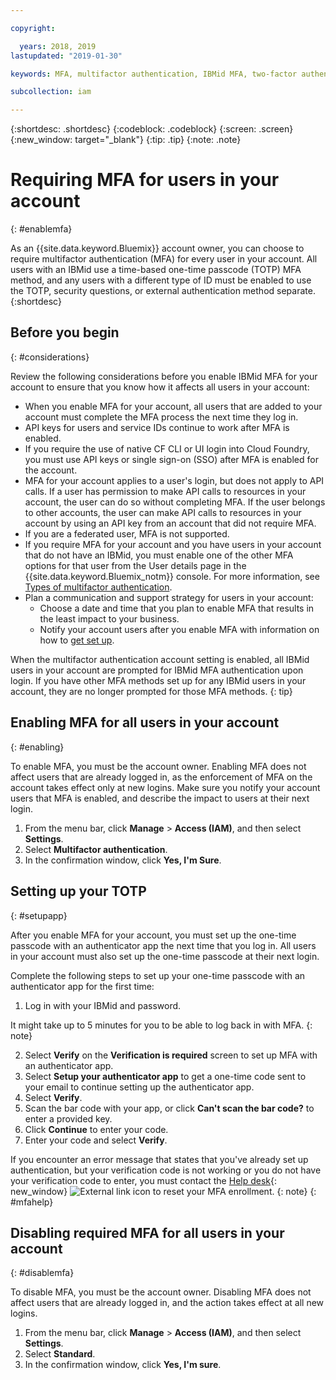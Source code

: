 ```yaml
---

copyright:

  years: 2018, 2019
lastupdated: "2019-01-30"

keywords: MFA, multifactor authentication, IBMid MFA, two-factor authentication, account MFA, time-based one-time passcode, TOTP

subcollection: iam

---
```


{:shortdesc: .shortdesc}
{:codeblock: .codeblock}
{:screen: .screen}
{:new_window: target="_blank"}
{:tip: .tip}
{:note: .note}

# Requiring MFA for users in your account
{: #enablemfa}

As an {{site.data.keyword.Bluemix}} account owner, you can choose to require multifactor authentication (MFA) for every user in your account. All users with an IBMid use a time-based one-time passcode (TOTP) MFA method, and any users with a different type of ID must be enabled to use the TOTP, security questions, or external authentication method separate.  
{:shortdesc}

## Before you begin
{: #considerations}

Review the following considerations before you enable IBMid MFA for your account to ensure that you know how it affects all users in your account:

* When you enable MFA for your account, all users that are added to your account must complete the MFA process the next time they log in.
* API keys for users and service IDs continue to work after MFA is enabled.
* If you require the use of native CF CLI or UI login into Cloud Foundry, you must use API keys or single sign-on (SSO) after MFA is enabled for the account.
* MFA for your account applies to a user's login, but does not apply to API calls. If a user has permission to make API calls to resources in your account, the user can do so without completing MFA. If the user belongs to other accounts, the user can make API calls to resources in your account by using an API key from an account that did not require MFA.
* If you are a federated user, MFA is not supported.
* If you require MFA for your account and you have users in your account that do not have an IBMid, you must enable one of the other MFA options for that user from the User details page in the {{site.data.keyword.Bluemix_notm}} console. For more information, see [Types of multifactor authentication](/docs/iam?topic=iam-types#types).
* Plan a communication and support strategy for users in your account:
  * Choose a date and time that you plan to enable MFA that results in the least impact to your business.
  * Notify your account users after you enable MFA with information on how to [get set up](/docs/iam?topic=iam-enablemfa#setupapp).

When the multifactor authentication account setting is enabled, all IBMid users in your account are prompted for IBMid MFA authentication upon login. If you have other MFA methods set up for any IBMid users in your account, they are no longer prompted for those MFA methods.
{: tip}

## Enabling MFA for all users in your account
{: #enabling}

To enable MFA, you must be the account owner. Enabling MFA does not affect users that are already logged in, as the enforcement of MFA on the account takes effect only at new logins. Make sure you notify your account users that MFA is enabled, and describe the impact to users at their next login.

1. From the menu bar, click **Manage** &gt; **Access (IAM)**, and then select **Settings**.
2. Select **Multifactor authentication**.
3. In the confirmation window, click **Yes, I'm Sure**.

## Setting up your TOTP
{: #setupapp}

After you enable MFA for your account, you must set up the one-time passcode with an authenticator app the next time that you log in. All users in your account must also set up the one-time passcode at their next login.

Complete the following steps to set up your one-time passcode with an authenticator app for the first time:

1. Log in with your IBMid and password.

  It might take up to 5 minutes for you to be able to log back in with MFA.
  {: note}

2. Select **Verify** on the **Verification is required** screen to set up MFA with an authenticator app.
3. Select **Setup your authenticator app** to get a one-time code sent to your email to continue setting up the authenticator app.
4. Select **Verify**.
5. Scan the bar code with your app, or click **Can't scan the bar code?** to enter a provided key.
6. Click **Continue** to enter your code.
7. Enter your code and select **Verify**.

If you encounter an error message that states that you've already set up authentication, but your verification code is not working or you do not have your verification code to enter, you must contact the [Help desk](https://www.ibm.com/ibmid/myibm/help/us/helpdesk.html){: new_window} ![External link icon](../icons/launch-glyph.svg "External link icon") to reset your MFA enrollment.
{: note}
{: #mfahelp}

## Disabling required MFA for all users in your account
{: #disablemfa}

To disable MFA, you must be the account owner. Disabling MFA does not affect users that are already logged in, and the action takes effect at all new logins.

1. From the menu bar, click **Manage** &gt; **Access (IAM)**, and then select **Settings**.
2. Select **Standard**.
3. In the confirmation window, click **Yes, I'm sure**.
